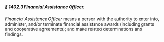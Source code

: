 ##### § 1402.3 Financial Assistance Officer. #####

*Financial Assistance Officer* means a person with the authority to enter into, administer, and/or terminate financial assistance awards (including grants and cooperative agreements); and make related determinations and findings.